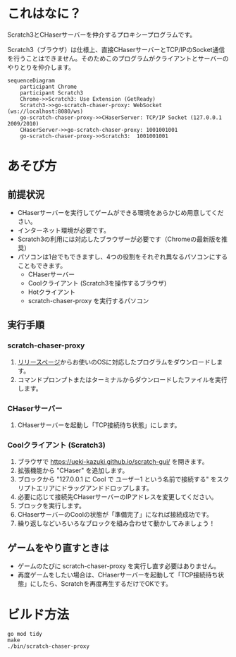 
# これはなに？
Scratch3とCHaserサーバーを仲介するプロキシープログラムです。

Scratch3（ブラウザ）は仕様上、直接CHaserサーバーとTCP/IPのSocket通信を行うことはできません。そのためこのプログラムがクライアントとサーバーのやりとりを仲介します。

```mermaid
sequenceDiagram
    participant Chrome
    participant Scratch3
    Chrome->>Scratch3: Use Extension (GetReady)
    Scratch3->>go-scratch-chaser-proxy: WebSocket (ws://localhost:8080/ws)
    go-scratch-chaser-proxy->>CHaserServer: TCP/IP Socket (127.0.0.1 2009/2010)
    CHaserServer->>go-scratch-chaser-proxy: 1001001001
    go-scratch-chaser-proxy->>Scratch3:  1001001001
```

# あそび方

## 前提状況
- CHaserサーバーを実行してゲームができる環境をあらかじめ用意してください。
- インターネット環境が必要です。
- Scratch3の利用には対応したブラウザーが必要です（Chromeの最新版を推奨）
- パソコンは1台でもできますし、4つの役割をそれぞれ異なるパソコンにすることもできます。
    - CHaserサーバー
    - Coolクライアント (Scratch3を操作するブラウザ)
    - Hotクライアント
    - scratch-chaser-proxy を実行するパソコン

## 実行手順
### scratch-chaser-proxy
1. [リリースページ](https://github.com/ueki-kazuki/go-scratch-chaser-proxy/releases)からお使いのOSに対応したプログラムをダウンロードします。
2. コマンドプロンプトまたはターミナルからダウンロードしたファイルを実行します。

### CHaserサーバー
1. CHaserサーバーを起動し「TCP接続待ち状態」にします。


### Coolクライアント (Scratch3)
1. ブラウザで https://ueki-kazuki.github.io/scratch-gui/ を開きます。
2. 拡張機能から "CHaser" を追加します。
3. ブロックから "127.0.0.1 に Cool で ユーザー1 という名前で接続する" をスクリプトエリアにドラッグアンドドロップします。
4. 必要に応じて接続先CHaserサーバーのIPアドレスを変更してください。
5. ブロックを実行します。
6. CHaserサーバーのCoolの状態が「準備完了」になれば接続成功です。
7. 繰り返しなどいろいろなブロックを組み合わせて動かしてみましょう！

## ゲームをやり直すときは
- ゲームのたびに scratch-chaser-proxy を実行し直す必要はありません。
- 再度ゲームをしたい場合は、CHaserサーバーを起動して「TCP接続待ち状態」にしたら、Scratchを再度再生するだけでOKです。


# ビルド方法

```
go mod tidy
make
./bin/scratch-chaser-proxy
```

